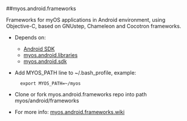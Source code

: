 ##myos.android.frameworks

Frameworks for myOS applications in Android environment, using Objective-C, based on GNUstep, Chameleon and Cocotron frameworks.

* Depends on:
  * [Android SDK](http://developer.android.com/sdk/index.html)
  * [myos.android.libraries](https://github.com/amraboelela/myos.android.libraries)
  * [myos.android.sdk](https://github.com/amraboelela/myos.android.sdk)
  
* Add MYOS_PATH line to ~/.bash_profile, example:

        export MYOS_PATH=~/myos
        
* Clone or fork myos.android.frameworks repo into path myos/android/frameworks
* For more info: [myos.android.frameworks.wiki](https://github.com/amraboelela/myos.android.frameworks/wiki)
